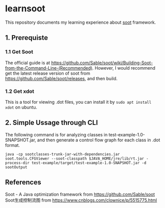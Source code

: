 # learnsoot
This repository documents my learning experience about [soot](https://github.com/Sable/soot) framework.

## 1. Prerequiste
### 1.1 Get Soot
The official guide is at https://github.com/Sable/soot/wiki/Building-Soot-from-the-Command-Line-(Recommended). However, I would recommend get the latest release version of soot from https://github.com/Sable/soot/releases, and then build.
### 1.2 Get xdot
This is a tool for viewing .dot files, you can install it by `sudo apt install xdot` on ubuntu.

## 2. Simple Ussage through CLI
The following command is for analyzing classes in test-example-1.0-SNAPSHOT.jar, and then generate a control flow graph for each class in .dot format.
```
java -cp sootclasses-trunk-jar-with-dependencies.jar soot.tools.CFGViewer --soot-classpath $JAVA_HOME/jre/lib/rt.jar -process-dir test-example/target/test-example-1.0-SNAPSHOT.jar -d sootOutput
```



## References
Soot - A Java optimization framework from https://github.com/Sable/soot
Soot生成控制流图 from https://www.cnblogs.com/clownice/p/5515775.html
